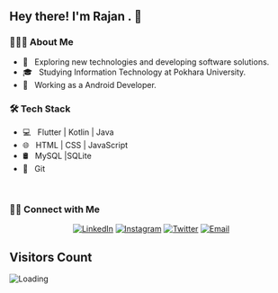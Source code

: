 <h2> Hey there! I'm Rajan . 👋</h2>


<h3> 👨🏻‍💻 About Me </h3>

- 🤔 &nbsp; Exploring new technologies and developing software solutions.
- 🎓 &nbsp; Studying Information Technology at Pokhara University.
- 💼 &nbsp; Working as a Android Developer.


<h3>🛠 Tech Stack</h3>

- 💻 &nbsp; Flutter | Kotlin | Java 
- 🌐 &nbsp; HTML | CSS | JavaScript 
- 🛢 &nbsp; MySQL |SQLite
- 🔧 &nbsp; Git 


<br/>

<h3> 🤝🏻 Connect with Me </h3>

<p align="center">
<!-- <a href="https://www.rajanpoudel.com.np/"></a> -->
<a href="https://www.linkedin.com/in/rajan-paudel-833907199/"><img alt="LinkedIn" src="https://img.shields.io/badge/LinkedIn-Rajan%20Paudel-blue?style=flat-square&logo=linkedin"></a>
<a href="https://www.instagram.com/razz_on7/"><img alt="Instagram" src="https://img.shields.io/badge/Instagram-rajan_on07-blue?style=flat-square&logo=instagram"></a>
<a href="https://twitter.com/Rajanpa37626762?t=LwEZcUF_EZ3oo8CeWvwyIQ&s=09"><img alt="Twitter" src="https://img.shields.io/badge/Twitter-Rajan_Paudel-blue?style=flat-square&logo=twitter"></a>
<a href="mailto:rajan.rp50@gmail.com"><img alt="Email" src="https://img.shields.io/badge/Email-rajan.rp50@gmail.com-blue?style=flat-square&logo=gmail"></a>
</p>


## Visitors Count

<img align="left" src = "https://profile-counter.glitch.me/rajan-poudel/count.svg" alt ="Loading">
